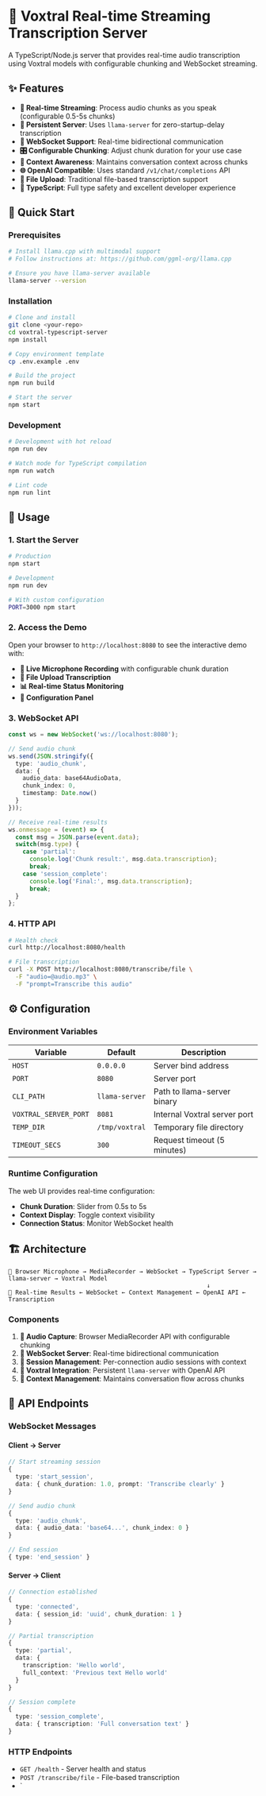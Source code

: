 # 🎤 Voxtral Real-time Streaming Transcription Server

A TypeScript/Node.js server that provides real-time audio transcription using Voxtral models with configurable chunking and WebSocket streaming.

## ✨ Features

- **🎯 Real-time Streaming**: Process audio chunks as you speak (configurable 0.5-5s chunks)
- **🔄 Persistent Server**: Uses `llama-server` for zero-startup-delay transcription
- **📡 WebSocket Support**: Real-time bidirectional communication
- **🎛️ Configurable Chunking**: Adjust chunk duration for your use case
- **📝 Context Awareness**: Maintains conversation context across chunks
- **🌐 OpenAI Compatible**: Uses standard `/v1/chat/completions` API
- **📁 File Upload**: Traditional file-based transcription support
- **🔧 TypeScript**: Full type safety and excellent developer experience

## 🚀 Quick Start

### Prerequisites

```bash
# Install llama.cpp with multimodal support
# Follow instructions at: https://github.com/ggml-org/llama.cpp

# Ensure you have llama-server available
llama-server --version
```

### Installation

```bash
# Clone and install
git clone <your-repo>
cd voxtral-typescript-server
npm install

# Copy environment template
cp .env.example .env

# Build the project
npm run build

# Start the server
npm start
```

### Development

```bash
# Development with hot reload
npm run dev

# Watch mode for TypeScript compilation
npm run watch

# Lint code
npm run lint
```

## 📖 Usage

### 1. Start the Server

```bash
# Production
npm start

# Development
npm run dev

# With custom configuration
PORT=3000 npm start
```

### 2. Access the Demo

Open your browser to `http://localhost:8080` to see the interactive demo with:

- **🎤 Live Microphone Recording** with configurable chunk duration
- **📁 File Upload Transcription**
- **📊 Real-time Status Monitoring**
- **🔧 Configuration Panel**

### 3. WebSocket API

```typescript
const ws = new WebSocket('ws://localhost:8080');

// Send audio chunk
ws.send(JSON.stringify({
  type: 'audio_chunk',
  data: {
    audio_data: base64AudioData,
    chunk_index: 0,
    timestamp: Date.now()
  }
}));

// Receive real-time results
ws.onmessage = (event) => {
  const msg = JSON.parse(event.data);
  switch(msg.type) {
    case 'partial':
      console.log('Chunk result:', msg.data.transcription);
      break;
    case 'session_complete':
      console.log('Final:', msg.data.transcription);
      break;
  }
};
```

### 4. HTTP API

```bash
# Health check
curl http://localhost:8080/health

# File transcription
curl -X POST http://localhost:8080/transcribe/file \
  -F "audio=@audio.mp3" \
  -F "prompt=Transcribe this audio"
```

## ⚙️ Configuration

### Environment Variables

| Variable | Default | Description |
|----------|---------|-------------|
| `HOST` | `0.0.0.0` | Server bind address |
| `PORT` | `8080` | Server port |
| `CLI_PATH` | `llama-server` | Path to llama-server binary |
| `VOXTRAL_SERVER_PORT` | `8081` | Internal Voxtral server port |
| `TEMP_DIR` | `/tmp/voxtral` | Temporary file directory |
| `TIMEOUT_SECS` | `300` | Request timeout (5 minutes) |

### Runtime Configuration

The web UI provides real-time configuration:

- **Chunk Duration**: Slider from 0.5s to 5s
- **Context Display**: Toggle context visibility
- **Connection Status**: Monitor WebSocket health

## 🏗️ Architecture

```
🎤 Browser Microphone → MediaRecorder → WebSocket → TypeScript Server → llama-server → Voxtral Model
                                                        ↓
📝 Real-time Results ← WebSocket ← Context Management ← OpenAI API ← Transcription
```

### Components

1. **🎤 Audio Capture**: Browser MediaRecorder API with configurable chunking
2. **📡 WebSocket Server**: Real-time bidirectional communication
3. **🔄 Session Management**: Per-connection audio sessions with context
4. **🤖 Voxtral Integration**: Persistent `llama-server` with OpenAI API
5. **📝 Context Management**: Maintains conversation flow across chunks

## 🎯 API Endpoints

### WebSocket Messages

#### Client → Server

```typescript
// Start streaming session
{
  type: 'start_session',
  data: { chunk_duration: 1.0, prompt: 'Transcribe clearly' }
}

// Send audio chunk
{
  type: 'audio_chunk',
  data: { audio_data: 'base64...', chunk_index: 0 }
}

// End session
{ type: 'end_session' }
```

#### Server → Client

```typescript
// Connection established
{
  type: 'connected',
  data: { session_id: 'uuid', chunk_duration: 1 }
}

// Partial transcription
{
  type: 'partial',
  data: { 
    transcription: 'Hello world',
    full_context: 'Previous text Hello world'
  }
}

// Session complete
{
  type: 'session_complete',
  data: { transcription: 'Full conversation text' }
}
```

### HTTP Endpoints

- `GET /health` - Server health and status
- `POST /transcribe/file` - File-based transcription
- `